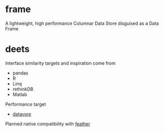 # frame

A lightweight, high performance Columnar Data Store disguised as a Data Frame

# deets

Interface similarity targets and inspiration come from

* pandas
* R
* Linq
* rethinkDB
* Matlab

Performance target

* [datavore](https://github.com/StanfordHCI/datavore)

Planned native compatibility with [feather](https://github.com/wesm/feather)
